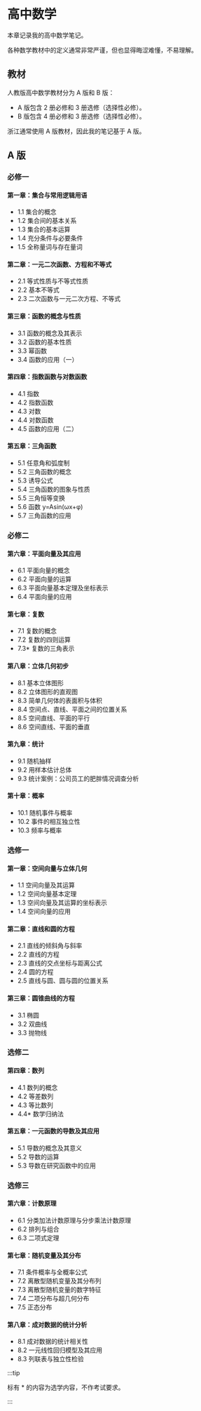 # 高中数学

本章记录我的高中数学笔记。

各种数学教材中的定义通常非常严谨，但也显得晦涩难懂，不易理解。

## 教材

人教版高中数学教材分为 A 版和 B 版：

- A 版包含 2 册必修和 3 册选修（选择性必修）。
- B 版包含 4 册必修和 3 册选修（选择性必修）。

浙江通常使用 A 版教材，因此我的笔记基于 A 版。

## A 版

### 必修一

#### 第⼀章：集合与常⽤逻辑⽤语

- 1.1 集合的概念
- 1.2 集合间的基本关系
- 1.3 集合的基本运算
- 1.4 充分条件与必要条件
- 1.5 全称量词与存在量词

#### 第二章：一元二次函数、方程和不等式

- 2.1 等式性质与不等式性质
- 2.2 基本不等式
- 2.3 二次函数与一元二次方程、不等式

#### 第三章：函数的概念与性质

- 3.1 函数的概念及其表示
- 3.2 函数的基本性质
- 3.3 幂函数
- 3.4 函数的应用（一）

#### 第四章：指数函数与对数函数

- 4.1 指数
- 4.2 指数函数
- 4.3 对数
- 4.4 对数函数
- 4.5 函数的应用（二）

#### 第五章：三角函数

- 5.1 任意角和弧度制
- 5.2 三角函数的概念
- 5.3 诱导公式
- 5.4 三角函数的图象与性质
- 5.5 三角恒等变换
- 5.6 函数 y=Asin(ωx+φ)
- 5.7 三角函数的应用

### 必修二

#### 第六章：平面向量及其应用

- 6.1 平面向量的概念
- 6.2 平面向量的运算
- 6.3 平面向量基本定理及坐标表示
- 6.4 平面向量的应用

#### 第七章：复数

- 7.1 复数的概念
- 7.2 复数的四则运算
- 7.3\* 复数的三角表示

#### 第八章：立体几何初步

- 8.1 基本立体图形
- 8.2 立体图形的直观图
- 8.3 简单几何体的表面积与体积
- 8.4 空间点、直线、平面之间的位置关系
- 8.5 空间直线、平面的平行
- 8.6 空间直线、平面的垂直

#### 第九章：统计

- 9.1 随机抽样
- 9.2 用样本估计总体
- 9.3 统计案例：公司员工的肥胖情况调查分析

#### 第十章：概率

- 10.1 随机事件与概率
- 10.2 事件的相互独立性
- 10.3 频率与概率

### 选修一

#### 第一章：空间向量与立体几何

- 1.1 空间向量及其运算
- 1.2 空间向量基本定理
- 1.3 空间向量及其运算的坐标表示
- 1.4 空间向量的应用

#### 第二章：直线和圆的方程

- 2.1 直线的倾斜角与斜率
- 2.2 直线的方程
- 2.3 直线的交点坐标与距离公式
- 2.4 圆的方程
- 2.5 直线与圆、圆与圆的位置关系

#### 第三章：圆锥曲线的方程

- 3.1 椭圆
- 3.2 双曲线
- 3.3 抛物线

### 选修二

#### 第四章：数列

- 4.1 数列的概念
- 4.2 等差数列
- 4.3 等比数列
- 4.4\* 数学归纳法

#### 第五章：一元函数的导数及其应用

- 5.1 导数的概念及其意义
- 5.2 导数的运算
- 5.3 导数在研究函数中的应用

### 选修三

#### 第六章：计数原理

- 6.1 分类加法计数原理与分步乘法计数原理
- 6.2 排列与组合
- 6.3 二项式定理

#### 第七章：随机变量及其分布

- 7.1 条件概率与全概率公式
- 7.2 离散型随机变量及其分布列
- 7.3 离散型随机变量的数字特征
- 7.4 二项分布与超几何分布
- 7.5 正态分布

#### 第八章：成对数据的统计分析

- 8.1 成对数据的统计相关性
- 8.2 一元线性回归模型及其应用
- 8.3 列联表与独立性检验

:::tip

标有 \* 的内容为选学内容，不作考试要求。

:::
